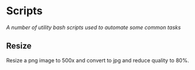 # Scripts
_A number of utility bash scripts used to automate some common tasks_

## Resize
Resize a png image to 500x and convert to jpg and reduce quality to 80%. 
